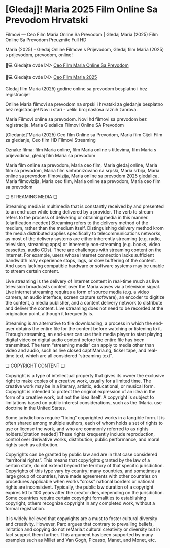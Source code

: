 # [Gledaj]! Maria 2025 Film Online Sa Prevodom Hrvatski

Filmovi — Ceo Film Maria Online Sa Prevodom | Gledaj Maria (2025) Film Online Sa Prevodom Preuzmite Full HD

Maria (2025) - Gledaj Online Filmove s Prijevodom, Gledaj film Maria (2025) s prijevodom, prevodom, online!

📱💻 Gledajte ovde ▷▷ [Ceo Film Maria Online Sa Prevodom](https://t.co/Gmz4gnH65H)

📱💻 Gledajte ovde ▷▷ [Ceo Film Maria 2025](https://t.co/Gmz4gnH65H)

Gledaj film Maria (2025) godine online sa prevodom besplatno i bez registracije!

Online Maria filmovi sa prevodom na srpski i hrvatski za gledanje besplatno bez registracije! Novi i stari - veliki broj naslova raznih žanrova.

Maria Filmovi online sa prevodom. Novi hd filmovi sa prevodom bez registracije. Maria Gledalica Filmovi Online SA Prevodom

[Gledanje]“Maria (2025) Ceo film Online sa Prevodom, Maria film Cijeli Film za gledanje, Ceo film HD Filmovi Streaming

Oznake filma: film Maria online, film Maria online s titlovima, film Maria s prijevodima, gledaj film Maria sa prevodom

Maria film online sa prevodom, Maria ceo film, Maria gledaj online, Maria film sa prevodom, Maria film sinhronizovano na srpski, Maria srbija, Maria online sa prevodom filmovizija, Maria online sa prevodom 2025 gledalica, Maria filmovizija, Maria ceo film, Maria online sa prevodom, Maria ceo film sa prevodom

❏ STREAMING MEDIA ❏

Streaming media is multimedia that is constantly received by and presented to an end-user while being delivered by a provider. The verb to stream refers to the process of delivering or obtaining media in this manner.[clarification needed] Streaming refers to the delivery method of the medium, rather than the medium itself. Distinguishing delivery method krom the media distributed applies specifically to telecommunications networks, as most of the delivery systems are either inherently streaming (e.g. radio, television, streaming apps) or inherently non-streaming (e.g. books, video cassettes, audio CDs). There are challenges with streaming content on the Internet. For example, users whose Internet connection lacks sufficient bandwidth may experience stops, lags, or slow buffering of the content. And users lacking compatible hardware or software systems may be unable to stream certain content.

Live streaming is the delivery of Internet content in real-time much as live television broadcasts content over the Maria.waves via a television signal. Live internet streaming requires a form of source media (e.g. a video camera, an audio interface, screen capture software), an encoder to digitize the content, a media publisher, and a content delivery network to distribute and deliver the content. Live streaming does not need to be recorded at the origination point, although it krequently is.

Streaming is an alternative to file downloading, a process in which the end-user obtains the entire file for the content before watching or listening to it. Through streaming, an end-user can use their media player to start playing digital video or digital audio content before the entire file has been transmitted. The term “streaming media” can apply to media other than video and audio, such as live closed captiMaria.ng, ticker tape, and real-time text, which are all considered “streaming text”.

❏ COPYRIGHT CONTENT ❏

Copyright is a type of intellectual property that gives its owner the exclusive right to make copies of a creative work, usually for a limited time. The creative work may be in a literary, artistic, educational, or musical form. Copyright is intended to protect the original expression of an idea in the form of a creative work, but not the idea itself. A copyright is subject to limitations based on public interest considerations, such as the fMaria. use doctrine in the United States.

Some jurisdictions require “fixing” copyrighted works in a tangible form. It is often shared among multiple authors, each of whom holds a set of rights to use or license the work, and who are commonly referred to as rights holders.[citation needed] These rights krequently include reproduction, control over derivative works, distribution, public performance, and moral rights such as attribution.

Copyrights can be granted by public law and are in that case considered “territorial rights”. This means that copyrights granted by the law of a certain state, do not extend beyond the territory of that specific jurisdiction. Copyrights of this type vary by country; many countries, and sometimes a large group of countries, have made agreements with other countries on procedures applicable when works “cross” national borders or national rights are inconsistent. Typically, the public law duration of a copyright expires 50 to 100 years after the creator dies, depending on the jurisdiction. Some countries require certain copyright formalities to establishing copyright, others recognize copyright in any completed work, without a formal registration.

It is widely believed that copyrights are a must to foster cultural diversity and creativity. However, Parc argues that contrary to prevailing beliefs, imitation and copying do not reMaria.t cultural creativity or diversity but in fact support them further. This argument has been supported by many examples such as Millet and Van Gogh, Picasso, Manet, and Monet, etc.
